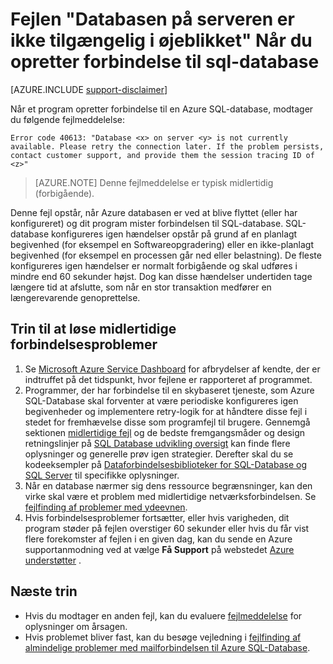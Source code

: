 <properties
    pageTitle="Databasen på serveren er ikke tilgængelig i øjeblikket, oprette forbindelse til SQL-Database | Microsoft Azure"
    description="Foretage fejlfinding af databasen på serveren er ikke tilgængelig i øjeblikket fejl, når et program, der opretter forbindelse til SQL-Database."
    services="sql-database"
    documentationCenter=""
    authors="dalechen"
    manager="felixwu"
    editor=""
    keywords="databasen på serveren er ikke tilgængelig i øjeblikket, oprette forbindelse til sql-database"/>

<tags
    ms.service="sql-database"
    ms.workload="data-management"
    ms.tgt_pltfrm="na"
    ms.devlang="na"
    ms.topic="article"
    ms.date="09/21/2016"
    ms.author="daleche"/>

# <a name="error-database-on-server-is-not-currently-available-when-connecting-to-sql-database"></a>Fejlen "Databasen på serveren er ikke tilgængelig i øjeblikket" Når du opretter forbindelse til sql-database
[AZURE.INCLUDE [support-disclaimer](../../includes/support-disclaimer.md)]

Når et program opretter forbindelse til en Azure SQL-database, modtager du følgende fejlmeddelelse:

```
Error code 40613: "Database <x> on server <y> is not currently available. Please retry the connection later. If the problem persists, contact customer support, and provide them the session tracing ID of <z>"
```

> [AZURE.NOTE] Denne fejlmeddelelse er typisk midlertidig (forbigående).

Denne fejl opstår, når Azure databasen er ved at blive flyttet (eller har konfigureret) og dit program mister forbindelsen til SQL-database. SQL-database konfigureres igen hændelser opstår på grund af en planlagt begivenhed (for eksempel en Softwareopgradering) eller en ikke-planlagt begivenhed (for eksempel en processen går ned eller belastning). De fleste konfigureres igen hændelser er normalt forbigående og skal udføres i mindre end 60 sekunder højst. Dog kan disse hændelser undertiden tage længere tid at afslutte, som når en stor transaktion medfører en længerevarende genoprettelse.

## <a name="steps-to-resolve-transient-connectivity-issues"></a>Trin til at løse midlertidige forbindelsesproblemer
1.  Se [Microsoft Azure Service Dashboard](https://azure.microsoft.com/status) for afbrydelser af kendte, der er indtruffet på det tidspunkt, hvor fejlene er rapporteret af programmet.
2. Programmer, der har forbindelse til en skybaseret tjeneste, som Azure SQL-Database skal forventer at være periodiske konfigureres igen begivenheder og implementere retry-logik for at håndtere disse fejl i stedet for fremhævelse disse som programfejl til brugere. Gennemgå sektionen [midlertidige fejl](sql-database-connectivity-issues.md) og de bedste fremgangsmåder og design retningslinjer på [SQL Database udvikling oversigt](sql-database-develop-overview.md) kan finde flere oplysninger og generelle prøv igen strategier. Derefter skal du se kodeeksempler på [Dataforbindelsesbiblioteker for SQL-Database og SQL Server](sql-database-libraries.md) til specifikke oplysninger.
3.  Når en database nærmer sig dens ressource begrænsninger, kan den virke skal være et problem med midlertidige netværksforbindelsen. Se [fejlfinding af problemer med ydeevnen](sql-database-troubleshoot-performance.md).
4.  Hvis forbindelsesproblemer fortsætter, eller hvis varigheden, dit program støder på fejlen overstiger 60 sekunder eller hvis du får vist flere forekomster af fejlen i en given dag, kan du sende en Azure supportanmodning ved at vælge **Få Support** på webstedet [Azure understøtter](https://azure.microsoft.com/support/options) .

## <a name="next-steps"></a>Næste trin
- Hvis du modtager en anden fejl, kan du evaluere [fejlmeddelelse](sql-database-develop-error-messages.md) for oplysninger om årsagen.
- Hvis problemet bliver fast, kan du besøge vejledning i [fejlfinding af almindelige problemer med mailforbindelsen til Azure SQL-Database](sql-database-troubleshoot-common-connection-issues.md).
